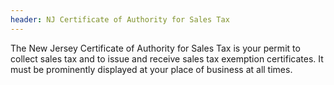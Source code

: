 ```yaml
---
header: NJ Certificate of Authority for Sales Tax
---
```


The New Jersey Certificate of Authority for Sales Tax is your permit to collect sales tax and to issue and receive sales tax exemption certificates. It must be prominently displayed at your place of business at all times.
